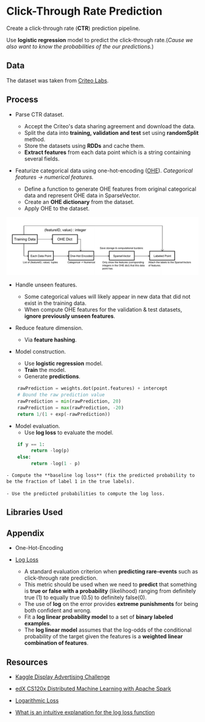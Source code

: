 # Click-Through Rate Prediction

Create a click-through rate (**CTR**) prediction pipeline.

Use **logistic regression** model to predict the click-through rate.(*Cause we also want to know the probabilities of the our predictions.*)

## Data

The dataset was taken from [Criteo Labs](http://labs.criteo.com/downloads/2014-kaggle-display-advertising-challenge-dataset/).

## Process

- Parse CTR dataset.
    - Accept the Criteo's data sharing agreement and download the data.
    - Split the data into **training, validation and test** set using **randomSplit** method.
    - Store the datasets using **RDDs** and cache them.
    - **Extract features** from each data point which is a string containing several fields.


- Featurize categorical data using one-hot-encoding ([OHE](https://www.quora.com/What-is-one-hot-encoding-and-when-is-it-used-in-data-science)).
*Categorical features -> numerical features.*
    - Define a function to generate OHE features from original categorical data and represent OHE data in SparseVector.       
    - Create an **OHE dictionary** from the dataset.
    - Apply OHE to the dataset.

<p align="justify">
  <img src="https://github.com/xuwenyihust/Distributed-Machine-Learning-Exercise/blob/master/images/CTR_data.JPG" width="900"/>
</p>

- Handle unseen features.
    - Some categorical values will likely appear in new data that did not exist in the training data.
    - When compute OHE features for the validation & test datasets, **ignore previously unseen features**.

- Reduce feature dimension.
    - Via **feature hashing**.

- Model construction.
    - Use **logistic regression** model.
    - **Train** the model.
    - Generate **predictions**.
```python
    rawPrediction = weights.dot(point.features) + intercept
    # Bound the raw prediction value
    rawPrediction = min(rawPrediction, 20)
    rawPrediction = max(rawPrediction, -20)
    return 1/(1 + exp(-rawPrediction))
```

- Model evaluation.
    - Use **log loss** to evaluate the model.
```python
    if y == 1:
         return -log(p)
    else:
         return -log(1 - p)
```
    - Compute the **baseline log loss** (fix the predicted probability to be the fraction of label 1 in the true labels). 

    - Use the predicted probabilities to compute the log loss.

## Libraries Used


## Appendix

- One-Hot-Encoding

- [Log Loss](https://www.kaggle.com/wiki/LogarithmicLoss)
    - A standard evaluation criterion when **predicting rare-events** such as click-through rate prediction.
    - This metric should be used when we need to **predict** that something is **true or false with a probability** (likelihood) ranging from definitely true (1) to equally true (0.5) to definitely false(0).
    - The use of **log** on the error provides **extreme punishments** for being both confident and wrong.
    - Fit a **log linear probability model** to a set of **binary labeled examples**.
    - The **log linear model** assumes that the log-odds of the conditional probability of the target given the features is a **weighted linear combination of features**. 

## Resources
- [Kaggle Display Advertising Challenge](https://www.kaggle.com/c/criteo-display-ad-challenge)
- [edX CS120x Distributed Machine Learning with Apache Spark](https://courses.edx.org/courses/course-v1:BerkeleyX+CS120x+2T2016/info)

- [Logarithmic Loss](https://www.kaggle.com/wiki/LogarithmicLoss)

- [What is an intuitive explanation for the log loss function](https://www.quora.com/What-is-an-intuitive-explanation-for-the-log-loss-function)

